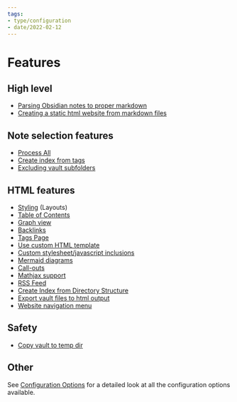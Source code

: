 ```yaml
---
tags:
- type/configuration
- date/2022-02-12
---
```

   
# Features   
## High level   
   
- [Parsing Obsidian notes to proper markdown](../General%20Information/Parsing%20Obsidian%20notes%20to%20proper%20markdown.md)   
- [Creating a static html website from markdown files](../General%20Information/Creating%20a%20static%20html%20website%20from%20markdown%20files.md)   
   
## Note selection features   
   
- [Process All](../Configurations/Process%20All.md)   
- [Create index from tags](../Configurations/Create%20index%20from%20tags.md)   
- [Excluding vault subfolders](../Configurations/Configuration%20Options.md#exclude-subfolders)   
   
## HTML features   
   
- [Styling](../Configurations/Styling/Styling.md) (Layouts)   
- [Table of Contents](../Configurations/Styling/Styling.md#table-of-contents)   
- [Graph view](../Configurations/Graph%20view.md)   
- [Backlinks](../Configurations/Backlinks.md)   
- [Tags Page](../Configurations/Tags%20Page.md)   
- [Use custom HTML template](../Configurations/Configuration%20Options.md#html-template-path-str)   
- [Custom stylesheet/javascript inclusions](../Configurations/Configuration%20Options.md#html-custom-inclusions)   
- [Mermaid diagrams](../Demonstrations/Implementing%20Mermaid%20diagrams%20in%20HTML%20output.md)   
- [Call-outs](../Demonstrations/Implementing%20Call-outs.md)   
- [Mathjax support](../Demonstrations/Implementing%20Latex.md)   
- [RSS Feed](../Configurations/RSS%20Feed.md)   
- [Create Index from Directory Structure](../Configurations/Create%20Index%20from%20Directory%20Structure.md)   
- [Export vault files to html output](../Configurations/Export%20vault%20files%20to%20html%20output.md)   
- [Website navigation menu](../Configurations/Website%20navigation%20menu.md)   
   
## Safety   
   
- [Copy vault to temp dir](../Configurations/Copy%20vault%20to%20temp%20dir.md)   
   
## Other   
See [Configuration Options](../Configurations/Configuration%20Options.md) for a detailed look at all the configuration options available.